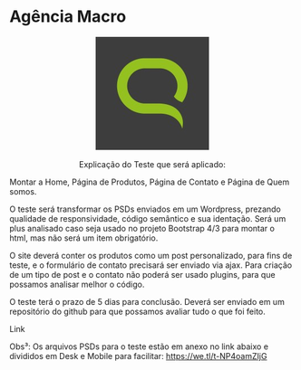 # Agência Macro
<p align="center">
<img src="./imgReadme/logoMacro.jpeg">
</p>

<p align="center">
Explicação do Teste que será aplicado: 

Montar a Home, Página de Produtos, Página de Contato e Página de Quem somos.

O teste será transformar os PSDs enviados em um Wordpress, prezando qualidade de responsividade, código semântico e sua identação. Será um plus analisado caso seja usado no projeto Bootstrap 4/3 para montar o html, mas não será um item obrigatório.

O site deverá conter os produtos como um post personalizado, para fins de teste, e o formulário de contato precisará ser enviado via ajax. Para criação de um tipo de post e o contato não poderá ser usado plugins, para que possamos analisar melhor o código. 

O teste terá  o prazo de 5 dias para conclusão. Deverá ser enviado em um repositório do github para que possamos avaliar tudo o que foi feito. 


Link 

Obs³: Os arquivos PSDs para o teste estão em anexo no link abaixo e divididos em Desk e Mobile para facilitar: 
https://we.tl/t-NP4oamZIjG
<p>

